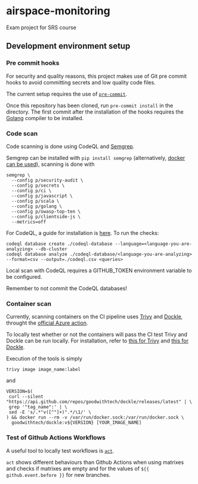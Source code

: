 # airspace-monitoring
Exam project for SRS course

## Development environment setup
### Pre commit hooks
For security and quality reasons, this project makes use of Git pre commit hooks to avoid committing secrets and low quality code files.

The current setup requires the use of [`pre-commit`](https://pre-commit.com/).

Once this repository has been cloned, run `pre-commit install` in the directory. The first commit after the installation of the hooks requires the [Golang](https://go.dev) compiler to be installed.

### Code scan
Code scanning is done using CodeQL and [Semgrep](https://semgrep.dev/).

Semgrep can be installed with `pip install semgrep` (alternatively, [docker can be used](https://semgrep.dev/docs/getting-started/)), scanning is done with 
```
semgrep \
  --config p/security-audit \
  --config p/secrets \
  --config p/ci \
  --config p/javascript \
  --config p/scala \
  --config p/golang \
  --config p/owasp-top-ten \
  --config p/clientside-js \
  --metrics=off
```

For CodeQL, a guide for installation is [here](https://codeql.github.com/docs/codeql-cli/getting-started-with-the-codeql-cli/). 
To run the checks:
```
codeql database create ./codeql-database --language=<language-you-are-analyzing> --db-cluster
codeql database analyze ./codeql-database/<language-you-are-analyzing> --format=csv --output=./codeql.csv <queries>
```
Local scan with CodeQL requires a GITHUB_TOKEN environment variable to be configured.

Remember to not commit the CodeQL databases!

### Container scan
Currently, scanning containers on the CI pipeline uses [Trivy](https://github.com/aquasecurity/trivy) and [Dockle](https://github.com/goodwithtech/dockle), throught the [official Azure action](https://github.com/Azure/container-scan).

To locally test whether or not the containers will pass the CI test Trivy and Dockle can be run locally. For installation, refer to [this for Trivy](https://aquasecurity.github.io/trivy/v0.27.1/getting-started/installation/) and [this for Dockle](https://github.com/goodwithtech/dockle#installation).

Execution of the tools is simply
```
trivy image image_name:label
```
and
```
VERSION=$(
 curl --silent "https://api.github.com/repos/goodwithtech/dockle/releases/latest" | \
 grep '"tag_name":' | \
 sed -E 's/.*"v([^"]+)".*/\1/' \
) && docker run --rm -v /var/run/docker.sock:/var/run/docker.sock \
  goodwithtech/dockle:v${VERSION} [YOUR_IMAGE_NAME]
```

### Test of Github Actions Workflows
A useful tool to locally test workflows is [`act`](https://github.com/nektos/act).

`act` shows different behaviours than Github Actions when using matrixes and checks if matrixes are empty and for the values of `${{ github.event.before }}` for new branches.
